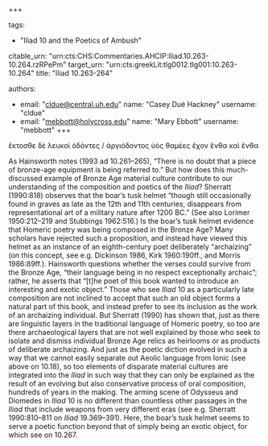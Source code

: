 +++

tags:
- "Iliad 10 and the Poetics of Ambush"

citable_urn: "urn:cts:CHS:Commentaries.AHCIP:Iliad.10.263-10.264.rzRPePm"
target_urn: "urn:cts:greekLit:tlg0012.tlg001:10.263-10.264"
title: "Iliad 10.263-264"

authors:
- email: "cldue@central.uh.edu"
  name: "Casey Dué Hackney"
  username: "cldue"
- email: "mebbott@holycross.edu"
  name: "Mary Ebbott"
  username: "mebbott"
+++

<p>ἔκτοσθε δὲ λευκοὶ ὀδόντες / ἀργιόδοντος ὑὸς θαμέες ἔχον ἔνθα καὶ ἔνθα  </p><p>As Hainsworth notes (1993 ad 10.261–265), “There is no doubt that a piece of bronze-age equipment is being referred to.” But how does this much-discussed example of Bronze Age material culture contribute to our understanding of the composition and poetics of the <em>Iliad</em>? Sherratt (1990:818) observes that the boar’s tusk helmet “though still occasionally found in graves as late as the 12th and 11th centuries, disappears from representational art of a military nature after 1200 BC.” (See also Lorimer 1950:212–219 and Stubbings 1962:516.) Is the boar’s tusk helmet evidence that Homeric poetry was being composed in the Bronze Age? Many scholars have rejected such a proposition, and instead have viewed this helmet as an instance of an eighth-century poet deliberately “archaizing” (on this concept, see e.g. Dickinson 1986, Kirk 1960:190ff., and Morris 1986:89ff.). Hainsworth questions whether the verses could survive from the Bronze Age, “their language being in no respect exceptionally archaic”; rather, he asserts that “[t]he poet of this book wanted to introduce an interesting and exotic object.” Those who see <em>Iliad</em> 10 as a particularly late composition are not inclined to accept that such an old object forms a natural part of this book, and instead prefer to see its inclusion as the work of an archaizing individual. But Sherratt (1990) has shown that, just as there are linguistic layers in the traditional language of Homeric poetry, so too are there archaeological layers that are not well explained by those who seek to isolate and dismiss individual Bronze Age relics as heirlooms or as products of deliberate archaizing. And just as the poetic diction evolved in such a way that we cannot easily separate out Aeolic language from Ionic (see above on 10.18), so too elements of disparate material cultures are integrated into the <em>Iliad</em> in such way that they can only be explained as the result of an evolving but also conservative process of oral composition, hundreds of years in the making. The arming scene of Odysseus and Diomedes in <em>Iliad</em> 10 is no different than countless other passages in the <em>Iliad</em> that include weapons from very different eras (see e.g. Sherratt 1990:810–811 on <em>Iliad</em> 19.369–391). Here, the boar’s tusk helmet seems to serve a poetic function beyond that of simply being an exotic object, for which see on 10.267.</p>